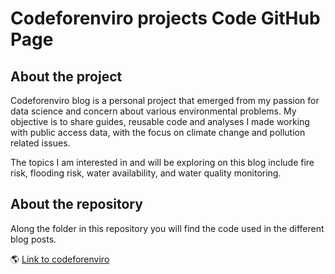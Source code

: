 # Codeforenviro projects Code GitHub Page

## About the project

Codeforenviro blog is a personal project that emerged from my passion for data science and concern about various environmental problems. My objective is to share guides, reusable code and analyses I made working with public access data, with the focus on climate change and pollution related issues.

The topics I am interested in and will be exploring on this blog include fire risk, flooding risk, water availability, and water quality monitoring.

## About the repository

Along the folder in this repository you will find the code used in the different blog posts. 

🌎 [Link to codeforenviro](https://codeforenviro.wordpress.com/)

